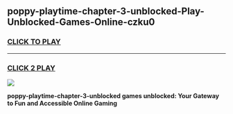 
## poppy-playtime-chapter-3-unblocked-Play-Unblocked-Games-Online-czku0
<h3>
<a href="https://premium76.site?title=poppy-playtime-chapter-3-unblocked&ref=25A">CLICK TO PLAY</a></h3>
<hr>

<h3>
<a href="https://premium76.site?title=poppy-playtime-chapter-3-unblocked&ref=25A">CLICK 2 PLAY</a>
  
</h3>

<a href="https://premium76.site?title=poppy-playtime-chapter-3-unblocked&ref=25A"><img src="https://clearcache.store/games.png"></a>


**poppy-playtime-chapter-3-unblocked games unblocked: Your Gateway to Fun and Accessible Online Gaming**

